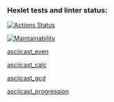 ### Hexlet tests and linter status:
[![Actions Status](https://github.com/piafson/java-project-61/workflows/hexlet-check/badge.svg)](https://github.com/piafson/java-project-61/actions)

[![Maintainability](https://api.codeclimate.com/v1/badges/cf37f972214aeaa9ab2d/maintainability)](https://codeclimate.com/github/piafson/java-project-61/maintainability)

[asciicast_even](https://asciinema.org/a/HHcYj5qOnWLNbiVNj1FUx3aTS)

[asciicast_calc](https://asciinema.org/a/sVSEkFZWERBp8Gc6pczLSMh3U)

[asciicast_gcd](https://asciinema.org/a/9gU3B2CkfcQDsOQJjerSb6F39)

[asciicast_progression](https://asciinema.org/a/qkul1SyTCGW4WKK7EjKvGXCxb)

